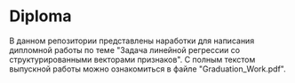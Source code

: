 # Diploma
В данном репозитории представлены наработки для написания дипломной работы по теме "Задача линейной регрессии со структурированными векторами признаков". С полным текстом выпускной работы можно ознакомиться в файле "Graduation_Work.pdf". 
